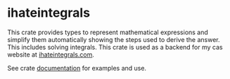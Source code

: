 # ihateintegrals

This crate provides types to represent mathematical expressions and simplify
them automatically showing the steps used to derive the answer. This includes
solving integrals. This crate is used as a backend for my cas website at
[ihateintegrals.com](ihateintegrals.com).

See crate [documentation](https://docs.rs/ihateintegrals/latest/ihateintegrals/)
for examples and use.
